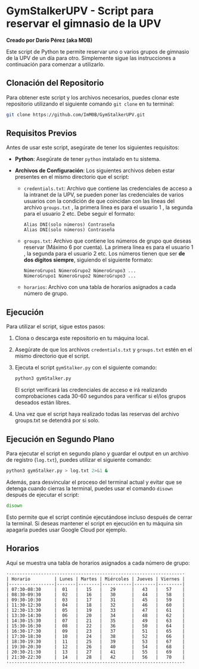 # GymStalkerUPV - Script para reservar el gimnasio de la UPV

**Creado por Darío Pérez (aka M0B)**

Este script de Python te permite reservar uno o varios grupos de gimnasio de la UPV de un día para otro. Simplemente sigue las instrucciones a continuación para comenzar a utilizarlo.

## Clonación del Repositorio

Para obtener este script y los archivos necesarios, puedes clonar este repositorio utilizando el siguiente comando `git clone` en tu terminal:

```bash
git clone https://github.com/ImM0B/GymStalkerUPV.git
```

## Requisitos Previos

Antes de usar este script, asegúrate de tener los siguientes requisitos:

- **Python**: Asegúrate de tener `python` instalado en tu sistema.

- **Archivos de Configuración**: Los siguientes archivos deben estar presentes en el mismo directorio que el script:

  - `credentials.txt`: Archivo que contiene las credenciales de acceso a la intranet de la UPV, se pueden poner las credenciales de varios usuarios con la condición de que coincidan con las líneas del archivo `groups.txt` , la primera línea es para el usuario 1 , la segunda para el usuario 2 etc. Debe seguir el formato:

    ```
    Alias DNI(solo números) Contraseña
    Alias DNI(solo números) Contraseña
    ```

  - `groups.txt`: Archivo que contiene los números de grupo que deseas reservar (Máximo 6 por cuenta). La primera línea es para el usuario 1 , la segunda para el usuario 2 etc. Los números tienen que ser **de dos dígitos siempre**, siguiendo el siguiente formato:

    ```
    NúmeroGrupo1 NúmeroGrupo2 NúmeroGrupo3 ...
    NúmeroGrupo1 NúmeroGrupo2 NúmeroGrupo3 ...
    ```

  - `horarios`: Archivo con una tabla de horarios asignados a cada número de grupo.

## Ejecución

Para utilizar el script, sigue estos pasos:

1. Clona o descarga este repositorio en tu máquina local.

2. Asegúrate de que los archivos `credentials.txt` y `groups.txt` estén en el mismo directorio que el script.

3. Ejecuta el script `gymStalker.py` con el siguiente comando:

   ```bash
   python3 gymStalker.py
   ```

   El script verificará las credenciales de acceso e irá realizando comprobaciones cada 30-60 segundos para verificar si el/los grupos deseados están libres.

4. Una vez que el script haya realizado todas las reservas del archivo groups.txt se detendrá por si solo.

## Ejecución en Segundo Plano

Para ejecutar el script en segundo plano y guardar el output en un archivo de registro (`log.txt`), puedes utilizar el siguiente comando:

   ```bash
   python3 gymStalker.py > log.txt 2>&1 &
   ```

Además, para desvincular el proceso del terminal actual y evitar que se detenga cuando cierras la terminal, puedes usar el comando `disown` después de ejecutar el script:

   ```bash
   disown
   ````

Esto permite que el script continúe ejecutándose incluso después de cerrar la terminal. Si deseas mantener el script en ejecución en tu máquina sin apagarla puedes usar Google Cloud por ejemplo.

## Horarios

Aquí se muestra una tabla de horarios asignados a cada número de grupo:

```
·-----------------------------------------------------------------·
| Horario         | Lunes | Martes | Miércoles | Jueves | Viernes |
|-----------------|-------|--------|-----------|--------|---------|
| 07:30-08:30     |  01   |   15   |   29      |   43   |   57    |
| 08:30-09:30     |  02   |   16   |   30      |   44   |   58    |
| 09:30-10:30     |  03   |   17   |   31      |   45   |   59    |
| 11:30-12:30     |  04   |   18   |   32      |   46   |   60    |
| 12:30-13:30     |  05   |   19   |   33      |   47   |   61    |
| 13:30-14:30     |  06   |   20   |   34      |   48   |   62    |
| 14:30-15:30     |  07   |   21   |   35      |   49   |   63    |
| 15:30-16:30     |  08   |   22   |   36      |   50   |   64    |
| 16:30-17:30     |  09   |   23   |   37      |   51   |   65    |
| 17:30-18:30     |  10   |   24   |   38      |   52   |   66    |
| 18:30-19:30     |  11   |   25   |   39      |   53   |   67    |
| 19:30-20:30     |  12   |   26   |   40      |   54   |   68    |
| 20:30-21:30     |  13   |   27   |   41      |   55   |   69    |
| 21:30-22:30     |  14   |   28   |   42      |   56   |   70    |
·-----------------------------------------------------------------·
```
